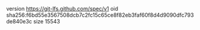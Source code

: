 version https://git-lfs.github.com/spec/v1
oid sha256:f6bd55e3567508dcb7c2fc15c65ce8f82eb3faf60f8d4d9090dfc793de840e3c
size 15543
